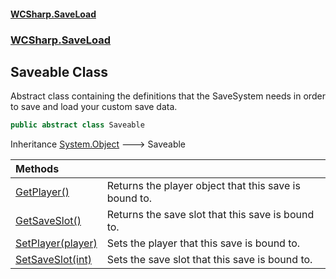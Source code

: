 #### [WCSharp.SaveLoad](README.md 'README')
### [WCSharp.SaveLoad](WCSharp.SaveLoad.md 'WCSharp.SaveLoad')

## Saveable Class

Abstract class containing the definitions that the SaveSystem needs in order to save and load your custom save data.

```csharp
public abstract class Saveable
```

Inheritance [System.Object](https://docs.microsoft.com/en-us/dotnet/api/System.Object 'System.Object') &#129106; Saveable

| Methods | |
| :--- | :--- |
| [GetPlayer()](WCSharp.SaveLoad.Saveable.GetPlayer().md 'WCSharp.SaveLoad.Saveable.GetPlayer()') | Returns the player object that this save is bound to. |
| [GetSaveSlot()](WCSharp.SaveLoad.Saveable.GetSaveSlot().md 'WCSharp.SaveLoad.Saveable.GetSaveSlot()') | Returns the save slot that this save is bound to. |
| [SetPlayer(player)](WCSharp.SaveLoad.Saveable.SetPlayer(War3Api.Common.player).md 'WCSharp.SaveLoad.Saveable.SetPlayer(War3Api.Common.player)') | Sets the player that this save is bound to. |
| [SetSaveSlot(int)](WCSharp.SaveLoad.Saveable.SetSaveSlot(int).md 'WCSharp.SaveLoad.Saveable.SetSaveSlot(int)') | Sets the save slot that this save is bound to. |
